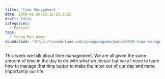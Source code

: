 ```yaml
---
title: 'Time Management '
date: 2018-01-28T22:12:23.388Z
draft: false
categories:
  - Podcast
tags:
  - Young Man Game
soundcloud: 'https://soundcloud.com/youngmangame/podcast006-time-management'
---
```

This week we talk about time management. We are all given the same amount of time in the day to do with what we please but we all need to learn how to manage that time better to make the most out of our day and more importantly our life.
